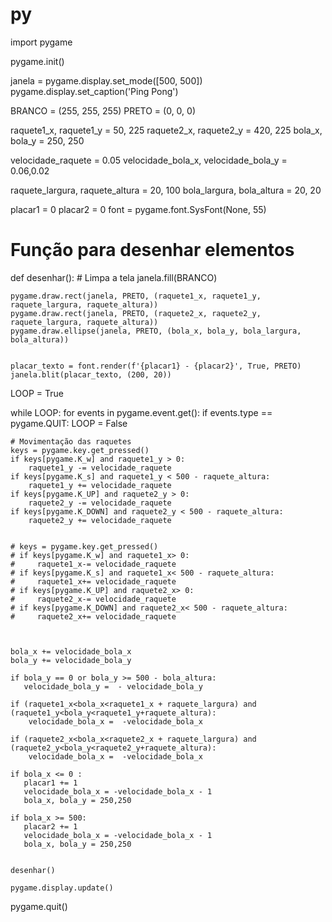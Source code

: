# py
import pygame

pygame.init()

janela = pygame.display.set_mode([500, 500])
pygame.display.set_caption('Ping Pong')

BRANCO = (255, 255, 255)
PRETO = (0, 0, 0)

raquete1_x, raquete1_y = 50, 225
raquete2_x, raquete2_y = 420, 225
bola_x, bola_y = 250, 250


velocidade_raquete = 0.05
velocidade_bola_x, velocidade_bola_y = 0.06,0.02


raquete_largura, raquete_altura = 20, 100
bola_largura, bola_altura = 20, 20


placar1 = 0
placar2 = 0
font = pygame.font.SysFont(None, 55)

# Função para desenhar elementos
def desenhar():
    # Limpa a tela
    janela.fill(BRANCO)
    
    
    pygame.draw.rect(janela, PRETO, (raquete1_x, raquete1_y, raquete_largura, raquete_altura))
    pygame.draw.rect(janela, PRETO, (raquete2_x, raquete2_y, raquete_largura, raquete_altura))
    pygame.draw.ellipse(janela, PRETO, (bola_x, bola_y, bola_largura, bola_altura))
    

    placar_texto = font.render(f'{placar1} - {placar2}', True, PRETO)
    janela.blit(placar_texto, (200, 20))


LOOP = True

while LOOP:
    for events in pygame.event.get():
        if events.type == pygame.QUIT:
            LOOP = False

    # Movimentação das raquetes
    keys = pygame.key.get_pressed()
    if keys[pygame.K_w] and raquete1_y > 0:
        raquete1_y -= velocidade_raquete
    if keys[pygame.K_s] and raquete1_y < 500 - raquete_altura:
        raquete1_y += velocidade_raquete
    if keys[pygame.K_UP] and raquete2_y > 0:
        raquete2_y -= velocidade_raquete
    if keys[pygame.K_DOWN] and raquete2_y < 500 - raquete_altura:
        raquete2_y += velocidade_raquete


    # keys = pygame.key.get_pressed()
    # if keys[pygame.K_w] and raquete1_x> 0:
    #     raquete1_x-= velocidade_raquete
    # if keys[pygame.K_s] and raquete1_x< 500 - raquete_altura:
    #     raquete1_x+= velocidade_raquete
    # if keys[pygame.K_UP] and raquete2_x> 0:
    #     raquete2_x-= velocidade_raquete
    # if keys[pygame.K_DOWN] and raquete2_x< 500 - raquete_altura:
    #     raquete2_x+= velocidade_raquete



    bola_x += velocidade_bola_x 
    bola_y += velocidade_bola_y

    if bola_y == 0 or bola_y >= 500 - bola_altura:
       velocidade_bola_y =  - velocidade_bola_y 

    if (raquete1_x<bola_x<raquete1_x + raquete_largura) and (raquete1_y<bola_y<raquete1_y+raquete_altura):
        velocidade_bola_x =  -velocidade_bola_x

    if (raquete2_x<bola_x<raquete2_x + raquete_largura) and (raquete2_y<bola_y<raquete2_y+raquete_altura):
        velocidade_bola_x =  -velocidade_bola_x        

    if bola_x <= 0 :
       placar1 += 1
       velocidade_bola_x = -velocidade_bola_x - 1
       bola_x, bola_y = 250,250

    if bola_x >= 500:
       placar2 += 1
       velocidade_bola_x = -velocidade_bola_x - 1
       bola_x, bola_y = 250,250
       

    desenhar() 

    pygame.display.update()

pygame.quit()
